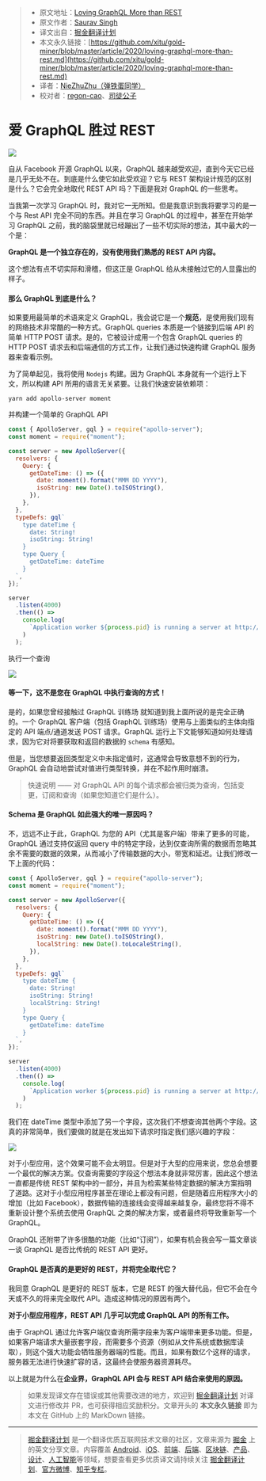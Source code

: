 > - 原文地址：[Loving GraphQL More than REST](https://medium.com/javascript-in-plain-english/loving-graphql-more-than-rest-4e213c568635)
> - 原文作者：[Saurav Singh](https://medium.com/@snipextt)
> - 译文出自：[掘金翻译计划](https://github.com/xitu/gold-miner)
> - 本文永久链接：[https://github.com/xitu/gold-miner/blob/master/article/2020/loving-graphql-more-than-rest.md](https://github.com/xitu/gold-miner/blob/master/article/2020/loving-graphql-more-than-rest.md)
> - 译者：[NieZhuZhu（弹铁蛋同学）](https://github.com/NieZhuZhu)
> - 校对者：[regon-cao](https://github.com/regon-cao)、[司徒公子](https://github.com/stuchilde)

# 爱 GraphQL 胜过 REST

![](https://cdn-images-1.medium.com/max/2240/1*ZxDw0j3ANBxpatoCdNW8JQ.png)

自从 Facebook 开源 GraphQL 以来，GraphQL 越来越受欢迎，直到今天它已经是几乎无处不在。到底是什么使它如此受欢迎？它与 REST 架构设计规范的区别是什么？它会完全地取代 REST API 吗？下面是我对 GraphQL 的一些思考。

当我第一次学习 GraphQL 时，我对它一无所知。但是我意识到我将要学习的是一个与 Rest API 完全不同的东西。并且在学习 GraphQL 的过程中，甚至在开始学习 GraphQL 之前，我的脑袋里就已经蹦出了一些不切实际的想法，其中最大的一个是：

**GraphQL 是一个独立存在的，没有使用我们熟悉的 REST API 内容。**

这个想法有点不切实际和滑稽，但这正是 GraphQL 给从未接触过它的人显露出的样子。

#### 那么 GraphQL 到底是什么？

如果要用最简单的术语来定义 GraphQL，我会说它是一个**规范**，是使用我们现有的网络技术非常酷的一种方式。GraphQL queries 本质是一个链接到后端 API 的简单 HTTP POST 请求。是的，它被设计成用一个包含 GraphQL queries 的 HTTP POST 请求去和后端通信的方式工作，让我们通过快速构建 GraphQL 服务器来查看示例。

为了简单起见，我将使用 `Nodejs` 构建。因为 GraphQL 本身就有一个运行上下文，所以构建 API 所用的语言无关紧要。让我们快速安装依赖项：

`yarn add apollo-server moment`

并构建一个简单的 GraphQL API

```JavaScript
const { ApolloServer, gql } = require("apollo-server");
const moment = require("moment");

const server = new ApolloServer({
  resolvers: {
    Query: {
      getDateTime: () => ({
        date: moment().format("MMM DD YYYY"),
        isoString: new Date().toISOString(),
      }),
    },
  },
  typeDefs: gql`
    type dateTime {
      date: String!
      isoString: String!
    }
    type Query {
      getDateTime: dateTime
    }
  `,
});

server
  .listen(4000)
  .then(() =>
    console.log(
      `Application worker ${process.pid} is running a server at http://localhost:4000`
    )
  );
```

执行一个查询

![](https://cdn-images-1.medium.com/max/2000/1*mTjqS4y5E1JZzhuxSjKwaQ.jpeg)

#### 等一下，这不是您在 GraphQL 中执行查询的方式！

是的，如果您曾经接触过 GraphQL 训练场 就知道到我上面所说的是完全正确的。一个 GraphQL 客户端（包括 GraphQL 训练场）使用与上面类似的主体向指定的 API 端点/通道发送 POST 请求。GraphQL 运行上下文能够知道如何处理请求，因为它对将要获取和返回的数据的 `schema` 有感知。

但是，当您想要返回类型定义中未指定值时，这通常会导致意想不到的行为，GraphQL 会自动地尝试对值进行类型转换，并在不起作用时崩溃。

> 快速说明 —— 对 GraphQL API 的每个请求都会被归类为查询，包括变更，订阅和查询（如果您知道它们是什么）。

#### Schema 是 GraphQL 如此强大的唯一原因吗？

不，远远不止于此，GraphQL 为您的 API（尤其是客户端）带来了更多的可能，GraphQL 通过支持仅返回 query 中的特定字段，达到仅查询所需的数据而忽略其余不需要的数据的效果，从而减小了传输数据的大小，带宽和延迟。让我们修改一下上面的代码：

```JavaScript
const { ApolloServer, gql } = require("apollo-server");
const moment = require("moment");

const server = new ApolloServer({
  resolvers: {
    Query: {
      getDateTime: () => ({
        date: moment().format("MMM DD YYYY"),
        isoString: new Date().toISOString(),
        localString: new Date().toLocaleString(),
      }),
    },
  },
  typeDefs: gql`
    type dateTime {
      date: String!
      isoString: String!
      localString: String!
    }
    type Query {
      getDateTime: dateTime
    }
  `,
});

server
  .listen(4000)
  .then(() =>
    console.log(
      `Application worker ${process.pid} is running a server at http://localhost:4000`
    )
  );

```

我们在 dateTime 类型中添加了另一个字段，这次我们不想查询其他两个字段。这真的非常简单，我们要做的就是在发出如下请求时指定我们感兴趣的字段：

![](https://cdn-images-1.medium.com/max/3158/1*5zaQAUnUIov7mPj2ygLk1w.jpeg)

对于小型应用，这个效果可能不会太明显。但是对于大型的应用来说，您总会想要一个最优的解决方案。仅查询需要的字段这个想法本身就非常厉害，因此这个想法一直都是传统 REST 架构中的一部分，并且为检索某些特定数据的解决方案指明了道路。这对于小型应用程序甚至在理论上都没有问题，但是随着应用程序大小的增加（比如 Facebook），数据传输的连接线会变得越来越复杂，最终您将不得不重新设计整个系统去使用 GraphQL 之类的解决方案，或者最终将导致重新写一个 GraphQL。

GraphQL 还附带了许多很酷的功能（比如“订阅”），如果有机会我会写一篇文章谈一谈 GraphQL 是否比传统的 REST API 更好。

#### GraphQL 是否真的是更好的 REST，并将完全取代它？

我同意 GraphQL 是更好的 REST 版本，它是 REST 的强大替代品，但它不会在今天或不久的将来完全取代 API。造成这种情况的原因有两个。

**对于小型应用程序，REST API 几乎可以完成 GraphQL API 的所有工作。**

由于 GraphQL 通过允许客户端仅查询所需字段来为客户端带来更多功能。但是，如果客户端请求大量嵌套字段，而需要多个资源（例如从文件系统或数据库读取），则这个强大功能会牺牲服务器端的性能。而且，如果有数亿个这样的请求，服务器无法进行快速扩容的话，这最终会使服务器资源耗尽。

以上就是为什么在**企业界，GraphQL API 会与 REST API 结合来使用的原因。**

> 如果发现译文存在错误或其他需要改进的地方，欢迎到 [掘金翻译计划](https://github.com/xitu/gold-miner) 对译文进行修改并 PR，也可获得相应奖励积分。文章开头的 **本文永久链接** 即为本文在 GitHub 上的 MarkDown 链接。

---

> [掘金翻译计划](https://github.com/xitu/gold-miner) 是一个翻译优质互联网技术文章的社区，文章来源为 [掘金](https://juejin.im) 上的英文分享文章。内容覆盖 [Android](https://github.com/xitu/gold-miner#android)、[iOS](https://github.com/xitu/gold-miner#ios)、[前端](https://github.com/xitu/gold-miner#前端)、[后端](https://github.com/xitu/gold-miner#后端)、[区块链](https://github.com/xitu/gold-miner#区块链)、[产品](https://github.com/xitu/gold-miner#产品)、[设计](https://github.com/xitu/gold-miner#设计)、[人工智能](https://github.com/xitu/gold-miner#人工智能)等领域，想要查看更多优质译文请持续关注 [掘金翻译计划](https://github.com/xitu/gold-miner)、[官方微博](http://weibo.com/juejinfanyi)、[知乎专栏](https://zhuanlan.zhihu.com/juejinfanyi)。
